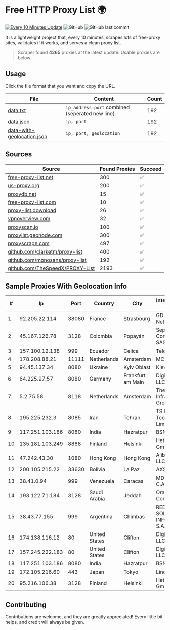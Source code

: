 
# Free HTTP Proxy List 🌍

[![Every 10 Minutes Update](https://github.com/mertguvencli/http-proxy-list/actions/workflows/main.yml/badge.svg?branch=main)](https://github.com/mertguvencli/http-proxy-list/actions/workflows/main.yml)
![GitHub](https://img.shields.io/github/license/mertguvencli/http-proxy-list)
![GitHub last commit](https://img.shields.io/github/last-commit/mertguvencli/http-proxy-list)

It is a lightweight project that, every 10 minutes, scrapes lots of free-proxy sites, validates if it works, and serves a clean proxy list.


> Scraper found **4265** proxies at the latest update. Usable proxies are below.

## Usage

Click the file format that you want and copy the URL.


|File|Content|Count|
|----|-------|-----|
|[data.txt](https://raw.githubusercontent.com/mertguvencli/http-proxy-list/main/proxy-list/data.txt)|`ip_address:port` combined (seperated new line)|192|
|[data.json](https://raw.githubusercontent.com/mertguvencli/http-proxy-list/main/proxy-list/data.json)|`ip, port`|192|
|[data-with-geolocation.json](https://raw.githubusercontent.com/mertguvencli/http-proxy-list/main/proxy-list/data-with-geolocation.json)|`ip, port, geolocation`|192|

## Sources

|Source|Found Proxies|Succeed|
|------|-------------|-------|
|[free-proxy-list.net](https://free-proxy-list.net)|300|✅|
|[us-proxy.org](https://www.us-proxy.org)|200|✅|
|[proxydb.net](http://proxydb.net)|15|✅|
|[free-proxy-list.com](https://free-proxy-list.com/?page=&port=&type%5B%5D=http&type%5B%5D=https&up_time=0&search=Search)|10|✅|
|[proxy-list.download](https://www.proxy-list.download/HTTP)|26|✅|
|[vpnoverview.com](https://vpnoverview.com/privacy/anonymous-browsing/free-proxy-servers)|32|✅|
|[proxyscan.io](https://www.proxyscan.io)|100|✅|
|[proxylist.geonode.com](https://proxylist.geonode.com/api/proxy-list?limit=300&page=1&sort_by=lastChecked&sort_type=desc&protocols=http,https)|300|✅|
|[proxyscrape.com](https://api.proxyscrape.com/v2/?request=displayproxies&protocol=http&timeout=10000&country=all&ssl=all&anonymity=all)|497|✅|
|[github.com/clarketm/proxy-list](https://raw.githubusercontent.com/clarketm/proxy-list/master/proxy-list-raw.txt)|400|✅|
|[github.com/monosans/proxy-list](https://raw.githubusercontent.com/monosans/proxy-list/main/proxies/http.txt)|192|✅|
|[github.com/TheSpeedX/PROXY-List](https://raw.githubusercontent.com/TheSpeedX/PROXY-List/master/http.txt)|2193|✅|


## Sample Proxies With Geolocation Info

|#|Ip|Port|Country|City|Internet Service Provider|
|-|--|----|-------|----|-------------------------|
|1|92.205.22.114|38080|France|Strasbourg|GD MASS Network|
|2|45.167.126.78|3128|Colombia|Popayán|Sepcom Comunicaciones SAS|
|3|157.100.12.138|999|Ecuador|Celica|Telconet S.A|
|4|178.208.88.21|11111|Netherlands|Amsterdam|MCHOST|
|5|94.45.137.34|8080|Ukraine|Kyiv Oblast|Kievline LLC|
|6|64.225.97.57|8080|Germany|Frankfurt am Main|DigitalOcean, LLC|
|7|5.2.75.58|8118|Netherlands|Amsterdam|The Infrastructure Group B.V.|
|8|195.225.232.3|8085|Iran|Tehran|TS Information Technology Limited|
|9|117.251.103.186|8080|India|Hazratpur|BSNL Internet|
|10|135.181.103.249|8888|Finland|Helsinki|Hetzner Online GmbH|
|11|47.242.43.30|1080|Hong Kong|Hong Kong|Alibaba.com LLC|
|12|200.105.215.22|33630|Bolivia|La Paz|AXS Bolivia S. A.|
|13|38.41.0.94|999|Venezuela|Caracas|MDS TELECOM C.A.|
|14|193.122.71.184|3128|Saudi Arabia|Jeddah|Oracle Corporation|
|15|38.43.77.155|999|Argentina|Chimbas|RED SOFT SOLUCIONES INFORMATICAS S.A.S|
|16|174.138.116.12|80|United States|Clifton|DigitalOcean, LLC|
|17|157.245.222.183|80|United States|Clifton|DigitalOcean, LLC|
|18|117.251.103.186|8080|India|Hazratpur|BSNL Internet|
|19|172.105.216.60|443|Japan|Tokyo|Linode, LLC|
|20|95.216.106.38|3128|Finland|Helsinki|Hetzner Online GmbH|



## Contributing

Contributions are welcome, and they are greatly appreciated! Every
little bit helps, and credit will always be given.

